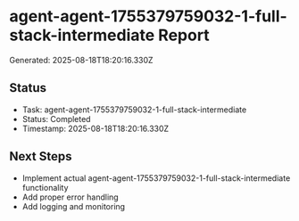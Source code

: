 # agent-agent-1755379759032-1-full-stack-intermediate Report

Generated: 2025-08-18T18:20:16.330Z

## Status
- Task: agent-agent-1755379759032-1-full-stack-intermediate
- Status: Completed
- Timestamp: 2025-08-18T18:20:16.330Z

## Next Steps
- Implement actual agent-agent-1755379759032-1-full-stack-intermediate functionality
- Add proper error handling
- Add logging and monitoring
